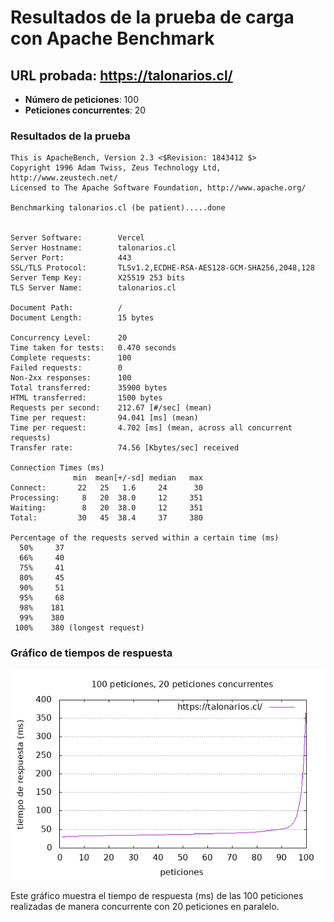 # Resultados de la prueba de carga con Apache Benchmark

## URL probada: https://talonarios.cl/

- **Número de peticiones**: 100
- **Peticiones concurrentes**: 20

### Resultados de la prueba

```
This is ApacheBench, Version 2.3 <$Revision: 1843412 $>
Copyright 1996 Adam Twiss, Zeus Technology Ltd, http://www.zeustech.net/
Licensed to The Apache Software Foundation, http://www.apache.org/

Benchmarking talonarios.cl (be patient).....done


Server Software:        Vercel
Server Hostname:        talonarios.cl
Server Port:            443
SSL/TLS Protocol:       TLSv1.2,ECDHE-RSA-AES128-GCM-SHA256,2048,128
Server Temp Key:        X25519 253 bits
TLS Server Name:        talonarios.cl

Document Path:          /
Document Length:        15 bytes

Concurrency Level:      20
Time taken for tests:   0.470 seconds
Complete requests:      100
Failed requests:        0
Non-2xx responses:      100
Total transferred:      35900 bytes
HTML transferred:       1500 bytes
Requests per second:    212.67 [#/sec] (mean)
Time per request:       94.041 [ms] (mean)
Time per request:       4.702 [ms] (mean, across all concurrent requests)
Transfer rate:          74.56 [Kbytes/sec] received

Connection Times (ms)
              min  mean[+/-sd] median   max
Connect:       22   25   1.6     24      30
Processing:     8   20  38.0     12     351
Waiting:        8   20  38.0     12     351
Total:         30   45  38.4     37     380

Percentage of the requests served within a certain time (ms)
  50%     37
  66%     40
  75%     41
  80%     45
  90%     51
  95%     68
  98%    181
  99%    380
 100%    380 (longest request)
```

### Gráfico de tiempos de respuesta

![Gráfico de tiempos de respuesta](resultado.png)

Este gráfico muestra el tiempo de respuesta (ms) de las 100 peticiones realizadas de manera concurrente con 20 peticiones en paralelo.
